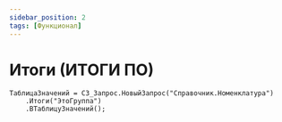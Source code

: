 ```yaml
---
sidebar_position: 2
tags: [Функционал]
---
```


# Итоги (ИТОГИ ПО)

```bsl
ТаблицаЗначений = СЗ_Запрос.НовыйЗапрос("Справочник.Номенклатура")
    .Итоги("ЭтоГруппа")
    .ВТаблицуЗначений();
```
